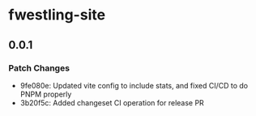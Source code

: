 # fwestling-site

## 0.0.1

### Patch Changes

- 9fe080e: Updated vite config to include stats, and fixed CI/CD to do PNPM properly
- 3b20f5c: Added changeset CI operation for release PR
